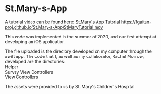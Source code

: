 # St.Mary-s-App

A tutorial video can be found here: [St.Mary's App Tutorial](StMaryTutorial.mov)
https://fgaitan-proj.github.io/St.Mary-s-App/StMaryTutorial.mov

This code was implemented in the summer of 2020, and our first attempt at developing an iOS application. 

The file uploaded is the directory developed on my computer through the swift app. 
The code that I, as well as my collaborator, Rachel Morrow, developed are the directories:
<br> Helper 
<br> Survey View Controllers
<br> View Controllers
<p> The assets were provided to us by St. Mary's Children's Hospital</p>
